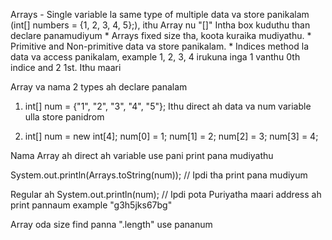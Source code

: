 Arrays - Single variable la same type of multiple data va store panikalam (int[] numbers = {1, 2, 3, 4, 5};), ithu Array nu "[]"
              Intha box kuduthu than declare panamudiyum
              * Arrays fixed size tha, koota kuraika mudiyathu.
              * Primitive and Non-primitive data va store panikalam.
              * Indices method la data va access panikalam, example 1, 2, 3, 4 irukuna inga 1 vanthu 0th indice and 2 1st. Ithu maari

Array va nama 2 types ah declare panalam

1. int[] num = {"1", "2", "3", "4", "5"};
Ithu direct ah data va num variable ulla store panidrom

2. int[] num = new int[4];
num[0] = 1;
num[1] = 2;
num[2] = 3;
num[3] = 4;

Nama Array ah direct ah variable use pani print pana mudiyathu

System.out.println(Arrays.toString(num)); // Ipdi tha print pana mudiyum

Regular ah System.out.println(num); // Ipdi pota Puriyatha maari address ah print pannaum example "g3h5jks67bg"

Array oda size find panna ".length" use pananum
